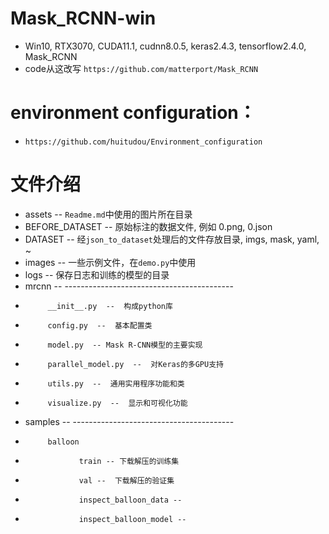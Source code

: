 # Mask_RCNN-win
* Win10, RTX3070, CUDA11.1, cudnn8.0.5, keras2.4.3, tensorflow2.4.0, Mask_RCNN
* code从这改写 `https://github.com/matterport/Mask_RCNN`

# environment configuration：
* `https://github.com/huitudou/Environment_configuration`

# 文件介绍
* assets -- `Readme.md`中使用的图片所在目录
* BEFORE_DATASET -- 原始标注的数据文件, 例如 0.png, 0.json
* DATASET -- 经`json_to_dataset`处理后的文件存放目录, imgs, mask, yaml, ~
* images -- 一些示例文件，在`demo.py`中使用
* logs -- 保存日志和训练的模型的目录
* mrcnn -- ------------------------------------------
*          __init__.py  --  构成python库
*          config.py  --  基本配置类
*          model.py  -- Mask R-CNN模型的主要实现
*          parallel_model.py  --  对Keras的多GPU支持
*          utils.py  --  通用实用程序功能和类
*          visualize.py  --  显示和可视化功能
* samples -- ----------------------------------------
*          balloon
*                 train -- 下载解压的训练集
*                 val --  下载解压的验证集
*                 inspect_balloon_data -- 
*                 inspect_balloon_model --  

